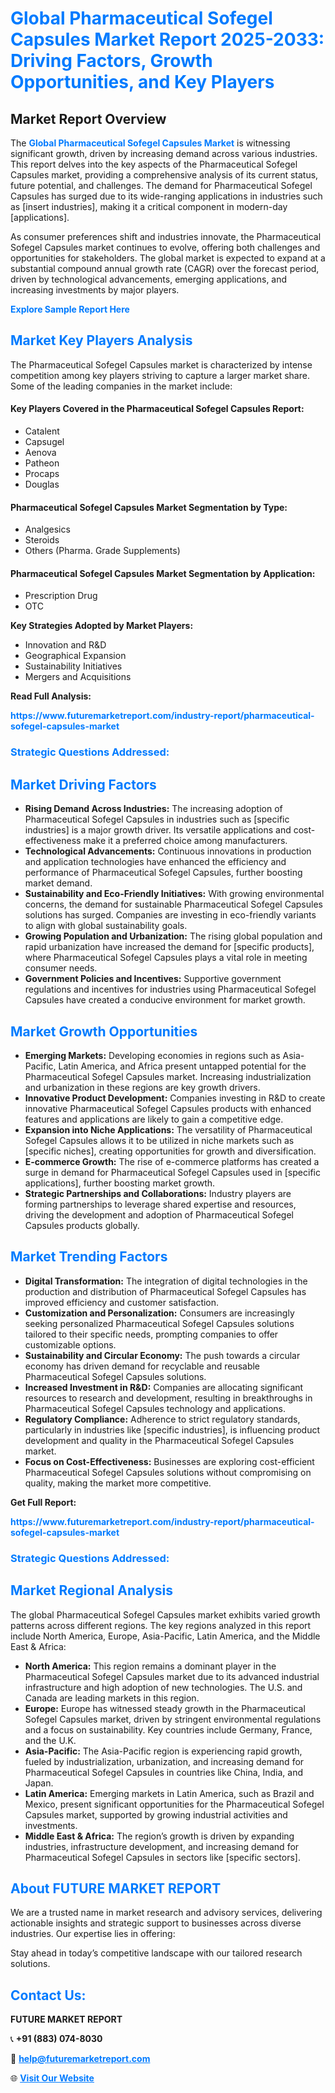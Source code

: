 <h1 style="color: #007BFF;">Global Pharmaceutical Sofegel Capsules Market Report 2025-2033: Driving Factors, Growth Opportunities, and Key Players</h1>

<section id="overview">
<h2>Market Report Overview</h2>
<p>The <a href="https://www.futuremarketreport.com/industry-report/pharmaceutical-sofegel-capsules-market" style="color: #007BFF; text-decoration: none;"><strong>Global Pharmaceutical Sofegel Capsules Market</strong></a> is witnessing significant growth, driven by increasing demand across various industries. This report delves into the key aspects of the Pharmaceutical Sofegel Capsules market, providing a comprehensive analysis of its current status, future potential, and challenges. The demand for Pharmaceutical Sofegel Capsules has surged due to its wide-ranging applications in industries such as [insert industries], making it a critical component in modern-day [applications].</p>
<p>As consumer preferences shift and industries innovate, the Pharmaceutical Sofegel Capsules market continues to evolve, offering both challenges and opportunities for stakeholders. The global market is expected to expand at a substantial compound annual growth rate (CAGR) over the forecast period, driven by technological advancements, emerging applications, and increasing investments by major players.</p>
</section>

<section id="overview">
<p><a href="https://www.futuremarketreport.com/request-sample/reportId=40829" style="color: #007BFF; text-decoration: none;"><strong>Explore Sample Report Here</strong></a></p>
</section>

<section id="key-players">
<h2 style="color: #007BFF;">Market Key Players Analysis</h2>
<p>The Pharmaceutical Sofegel Capsules market is characterized by intense competition among key players striving to capture a larger market share. Some of the leading companies in the market include:</p>
<h4>Key Players Covered in the Pharmaceutical Sofegel Capsules Report:</h4>
<ul><li>Catalent</li><li>Capsugel</li><li>Aenova</li><li>Patheon</li><li>Procaps</li><li>Douglas</li></ul>
<h4>Pharmaceutical Sofegel Capsules Market Segmentation by Type:</h4>
<ul><li>Analgesics</li><li>Steroids</li><li>Others (Pharma. Grade Supplements)</li></ul>

<h4>Pharmaceutical Sofegel Capsules Market Segmentation by Application:</h4>
<ul><li>Prescription Drug</li><li>OTC</li></ul>
<p><strong>Key Strategies Adopted by Market Players:</strong></p>
<ul>
<li>Innovation and R&D</li>
<li>Geographical Expansion</li>
<li>Sustainability Initiatives</li>
<li>Mergers and Acquisitions</li>
</ul>
</section>

<section>
<p><strong>Read Full Analysis: </strong></p><a href="https://www.futuremarketreport.com/industry-report/pharmaceutical-sofegel-capsules-market" style="color: #007BFF; text-decoration: none;"><strong>https://www.futuremarketreport.com/industry-report/pharmaceutical-sofegel-capsules-market</strong></a>
<h3 style="color: #007BFF;">Strategic Questions Addressed:</h3>
</section>

<section id="driving-factors">
<h2 style="color: #007BFF;">Market Driving Factors</h2>
<ul>
<li><strong>Rising Demand Across Industries:</strong> The increasing adoption of Pharmaceutical Sofegel Capsules in industries such as [specific industries] is a major growth driver. Its versatile applications and cost-effectiveness make it a preferred choice among manufacturers.</li>
<li><strong>Technological Advancements:</strong> Continuous innovations in production and application technologies have enhanced the efficiency and performance of Pharmaceutical Sofegel Capsules, further boosting market demand.</li>
<li><strong>Sustainability and Eco-Friendly Initiatives:</strong> With growing environmental concerns, the demand for sustainable Pharmaceutical Sofegel Capsules solutions has surged. Companies are investing in eco-friendly variants to align with global sustainability goals.</li>
<li><strong>Growing Population and Urbanization:</strong> The rising global population and rapid urbanization have increased the demand for [specific products], where Pharmaceutical Sofegel Capsules plays a vital role in meeting consumer needs.</li>
<li><strong>Government Policies and Incentives:</strong> Supportive government regulations and incentives for industries using Pharmaceutical Sofegel Capsules have created a conducive environment for market growth.</li>
</ul>
</section>

<section id="growth-opportunities">
<h2 style="color: #007BFF;">Market Growth Opportunities</h2>
<ul>
<li><strong>Emerging Markets:</strong> Developing economies in regions such as Asia-Pacific, Latin America, and Africa present untapped potential for the Pharmaceutical Sofegel Capsules market. Increasing industrialization and urbanization in these regions are key growth drivers.</li>
<li><strong>Innovative Product Development:</strong> Companies investing in R&D to create innovative Pharmaceutical Sofegel Capsules products with enhanced features and applications are likely to gain a competitive edge.</li>
<li><strong>Expansion into Niche Applications:</strong> The versatility of Pharmaceutical Sofegel Capsules allows it to be utilized in niche markets such as [specific niches], creating opportunities for growth and diversification.</li>
<li><strong>E-commerce Growth:</strong> The rise of e-commerce platforms has created a surge in demand for Pharmaceutical Sofegel Capsules used in [specific applications], further boosting market growth.</li>
<li><strong>Strategic Partnerships and Collaborations:</strong> Industry players are forming partnerships to leverage shared expertise and resources, driving the development and adoption of Pharmaceutical Sofegel Capsules products globally.</li>
</ul>
</section>

<section id="trending-factors">
<h2 style="color: #007BFF;">Market Trending Factors</h2>
<ul>
<li><strong>Digital Transformation:</strong> The integration of digital technologies in the production and distribution of Pharmaceutical Sofegel Capsules has improved efficiency and customer satisfaction.</li>
<li><strong>Customization and Personalization:</strong> Consumers are increasingly seeking personalized Pharmaceutical Sofegel Capsules solutions tailored to their specific needs, prompting companies to offer customizable options.</li>
<li><strong>Sustainability and Circular Economy:</strong> The push towards a circular economy has driven demand for recyclable and reusable Pharmaceutical Sofegel Capsules solutions.</li>
<li><strong>Increased Investment in R&D:</strong> Companies are allocating significant resources to research and development, resulting in breakthroughs in Pharmaceutical Sofegel Capsules technology and applications.</li>
<li><strong>Regulatory Compliance:</strong> Adherence to strict regulatory standards, particularly in industries like [specific industries], is influencing product development and quality in the Pharmaceutical Sofegel Capsules market.</li>
<li><strong>Focus on Cost-Effectiveness:</strong> Businesses are exploring cost-efficient Pharmaceutical Sofegel Capsules solutions without compromising on quality, making the market more competitive.</li>
</ul>
</section>

<section>
<p><strong>Get Full Report: </strong></p><a href="https://www.futuremarketreport.com/industry-report/pharmaceutical-sofegel-capsules-market" style="color: #007BFF; text-decoration: none;"><strong>https://www.futuremarketreport.com/industry-report/pharmaceutical-sofegel-capsules-market</strong></a>
<h3 style="color: #007BFF;">Strategic Questions Addressed:</h3>
</section>


<section id="regional-analysis">
<h2 style="color: #007BFF;">Market Regional Analysis</h2>
<p>The global Pharmaceutical Sofegel Capsules market exhibits varied growth patterns across different regions. The key regions analyzed in this report include North America, Europe, Asia-Pacific, Latin America, and the Middle East & Africa:</p>
<ul>
<li><strong>North America:</strong> This region remains a dominant player in the Pharmaceutical Sofegel Capsules market due to its advanced industrial infrastructure and high adoption of new technologies. The U.S. and Canada are leading markets in this region.</li>
<li><strong>Europe:</strong> Europe has witnessed steady growth in the Pharmaceutical Sofegel Capsules market, driven by stringent environmental regulations and a focus on sustainability. Key countries include Germany, France, and the U.K.</li>
<li><strong>Asia-Pacific:</strong> The Asia-Pacific region is experiencing rapid growth, fueled by industrialization, urbanization, and increasing demand for Pharmaceutical Sofegel Capsules in countries like China, India, and Japan.</li>
<li><strong>Latin America:</strong> Emerging markets in Latin America, such as Brazil and Mexico, present significant opportunities for the Pharmaceutical Sofegel Capsules market, supported by growing industrial activities and investments.</li>
<li><strong>Middle East & Africa:</strong> The region’s growth is driven by expanding industries, infrastructure development, and increasing demand for Pharmaceutical Sofegel Capsules in sectors like [specific sectors].</li>
</ul>
</section>

<footer>
<h2 style="color: #007BFF;">About FUTURE MARKET REPORT</h2>
<p>We are a trusted name in market research and advisory services, delivering actionable insights and strategic support to businesses across diverse industries. Our expertise lies in offering:</p>

<p>Stay ahead in today’s competitive landscape with our tailored research solutions.</p>

<h2 style="color: #007BFF;">Contact Us:</h2>
<p><strong>FUTURE MARKET REPORT</strong></p>
<p>📞 <strong>+91 (883) 074-8030</strong></p>
<p>📧 <strong><a href="mailto:help@futuremarketreport.com" style="color: #007BFF;">help@futuremarketreport.com</a></strong></p>
<p>🌐 <strong><a href="https://www.futuremarketreport.com/" style="color: #007BFF;">Visit Our Website</a></strong></p>
</footer>
